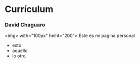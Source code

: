 # Currículum 
### David Chaguaro
<img= with="100px" heiht="200"> 
Este es mi pagina personal

-  esto
-  aquello
-  lo otro

